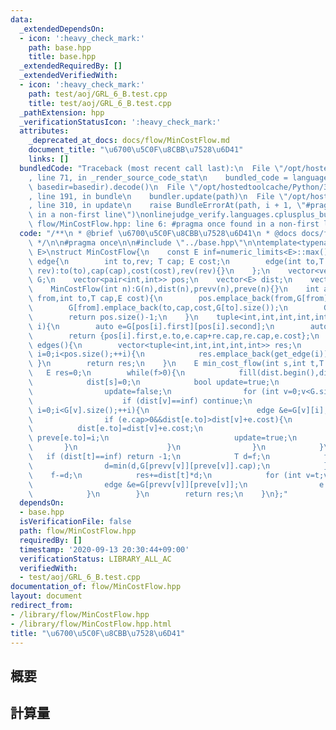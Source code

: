 ```yaml
---
data:
  _extendedDependsOn:
  - icon: ':heavy_check_mark:'
    path: base.hpp
    title: base.hpp
  _extendedRequiredBy: []
  _extendedVerifiedWith:
  - icon: ':heavy_check_mark:'
    path: test/aoj/GRL_6_B.test.cpp
    title: test/aoj/GRL_6_B.test.cpp
  _pathExtension: hpp
  _verificationStatusIcon: ':heavy_check_mark:'
  attributes:
    _deprecated_at_docs: docs/flow/MinCostFlow.md
    document_title: "\u6700\u5C0F\u8CBB\u7528\u6D41"
    links: []
  bundledCode: "Traceback (most recent call last):\n  File \"/opt/hostedtoolcache/Python/3.9.0/x64/lib/python3.9/site-packages/onlinejudge_verify/documentation/build.py\"\
    , line 71, in _render_source_code_stat\n    bundled_code = language.bundle(stat.path,\
    \ basedir=basedir).decode()\n  File \"/opt/hostedtoolcache/Python/3.9.0/x64/lib/python3.9/site-packages/onlinejudge_verify/languages/cplusplus.py\"\
    , line 191, in bundle\n    bundler.update(path)\n  File \"/opt/hostedtoolcache/Python/3.9.0/x64/lib/python3.9/site-packages/onlinejudge_verify/languages/cplusplus_bundle.py\"\
    , line 310, in update\n    raise BundleErrorAt(path, i + 1, \"#pragma once found\
    \ in a non-first line\")\nonlinejudge_verify.languages.cplusplus_bundle.BundleErrorAt:\
    \ flow/MinCostFlow.hpp: line 6: #pragma once found in a non-first line\n"
  code: "/**\n * @brief \u6700\u5C0F\u8CBB\u7528\u6D41\n * @docs docs/flow/MinCostFlow.md\n\
    \ */\n\n#pragma once\n\n#include \"../base.hpp\"\n\ntemplate<typename T,typename\
    \ E>\nstruct MinCostFlow{\n    const E inf=numeric_limits<E>::max();\n    struct\
    \ edge{\n        int to,rev; T cap; E cost;\n        edge(int to,T cap,E cost,int\
    \ rev):to(to),cap(cap),cost(cost),rev(rev){}\n    };\n    vector<vector<edge>>\
    \ G;\n    vector<pair<int,int>> pos;\n    vector<E> dist;\n    vector<int> prevv,preve;\n\
    \    MinCostFlow(int n):G(n),dist(n),prevv(n),preve(n){}\n    int add_edge(int\
    \ from,int to,T cap,E cost){\n        pos.emplace_back(from,G[from].size());\n\
    \        G[from].emplace_back(to,cap,cost,G[to].size());\n        G[to].emplace_back(from,0,-cost,G[from].size()-1);\n\
    \        return pos.size()-1;\n    }\n    tuple<int,int,int,int,int> get_edge(int\
    \ i){\n        auto e=G[pos[i].first][pos[i].second];\n        auto re=G[e.to][e.rev];\n\
    \        return {pos[i].first,e.to,e.cap+re.cap,re.cap,e.cost};\n    }\n    vector<tuple<int,int,int,int,int>>\
    \ edges(){\n        vector<tuple<int,int,int,int,int>> res;\n        for (int\
    \ i=0;i<pos.size();++i){\n            res.emplace_back(get_edge(i));\n       \
    \ }\n        return res;\n    }\n    E min_cost_flow(int s,int t,T f){\n     \
    \   E res=0;\n        while(f>0){\n            fill(dist.begin(),dist.end(),inf);\n\
    \            dist[s]=0;\n            bool update=true;\n            while(update){\n\
    \                update=false;\n                for (int v=0;v<G.size();++v){\n\
    \                    if (dist[v]==inf) continue;\n                    for (int\
    \ i=0;i<G[v].size();++i){\n                        edge &e=G[v][i];\n        \
    \                if (e.cap>0&&dist[e.to]>dist[v]+e.cost){\n                  \
    \          dist[e.to]=dist[v]+e.cost;\n                            prevv[e.to]=v;\
    \ preve[e.to]=i;\n                            update=true;\n                 \
    \       }\n                    }\n                }\n            }\n         \
    \   if (dist[t]==inf) return -1;\n            T d=f;\n            for (int v=t;v!=s;v=prevv[v]){\n\
    \                d=min(d,G[prevv[v]][preve[v]].cap);\n            }\n        \
    \    f-=d;\n            res+=dist[t]*d;\n            for (int v=t;v!=s;v=prevv[v]){\n\
    \                edge &e=G[prevv[v]][preve[v]];\n                e.cap-=d; G[v][e.rev].cap+=d;\n\
    \            }\n        }\n        return res;\n    }\n};"
  dependsOn:
  - base.hpp
  isVerificationFile: false
  path: flow/MinCostFlow.hpp
  requiredBy: []
  timestamp: '2020-09-13 20:30:44+09:00'
  verificationStatus: LIBRARY_ALL_AC
  verifiedWith:
  - test/aoj/GRL_6_B.test.cpp
documentation_of: flow/MinCostFlow.hpp
layout: document
redirect_from:
- /library/flow/MinCostFlow.hpp
- /library/flow/MinCostFlow.hpp.html
title: "\u6700\u5C0F\u8CBB\u7528\u6D41"
---
```

## 概要

## 計算量